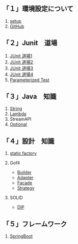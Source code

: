 
## 「１」環境設定について
1. [setup](doc/setup.md)
2. [GitHub](doc/github/github.md)

## 「２」Junit　道場
   1. [JUnit 道場1](doc/day7/README.md)
   1. [JUnit 道場2](doc/day12/README.md)
   1. [JUnit 道場3](doc/day14/README.md)  
   1. [JUnit 道場4](doc/day19/README.md)  
   1. [Parameterized Test](doc/junit/parameterizedTest.md)
## 「３」Java　知識
1. [String](doc/stringPractise/README.md)
2. [Lambda](doc/JavaAPI/Lambda/lambda.md)
3. StreamAPI
4. [Optional](doc/JavaAPI/Optional/Optional.md)
   

## 「４」設計　知識
1. [static factory](doc/day15/StaticFactory.md)
2. Gof4
    * [Builder](doc/day17/README.md)
    * [Adapter](doc/day24/README.md)
    * [Facade](doc/designPattern/Facade/README.md)
    * [Strategy](doc/designPattern/Strategy/README.md)

3. SOLID
    * [DIP](doc/day26/README.md)

## 「５」フレームワーク

1. [SpringBoot](doc/day21/README.md)
